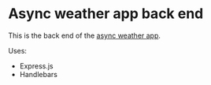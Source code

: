 # Async weather app back end

This is the back end of the [async weather app](https://github.com/miltdeherrera/weather-app).

Uses:
* Express.js
* Handlebars
